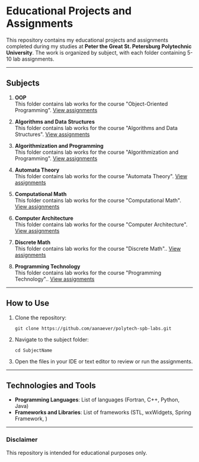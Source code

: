 
# Educational Projects and Assignments

This repository contains my educational projects and assignments completed during my studies at **Peter the Great St. Petersburg Polytechnic University**. The work is organized by subject, with each folder containing 5-10 lab assignments.

---

## Subjects

1. **OOP**  
   This folder contains lab works for the course "Object-Oriented Programming".
   [View assignments](./OOP/)

2. **Algorithms and Data Structures**  
   This folder contains lab works for the course "Algorithms and Data Structures".
   [View assignments](./algorithms-and-data-structures/)

3. **Algorithmization and Programming**  
   This folder contains lab works for the course "Algorithmization and Programming".
   [View assignments](./algorithms-and-programming/)

4. **Automata Theory**  
   This folder contains lab works for the course "Automata Theory". 
   [View assignments](./automata-theory/)

5. **Computational Math**  
   This folder contains lab works for the course "Computational Math". 
   [View assignments](./computational-math/)

6. **Computer Architecture**  
  This folder contains lab works for the course "Computer Architecture". 
   [View assignments](./computer-architecture/)
   
7. **Discrete Math**  
   This folder contains lab works for the course "Discrete Math".. 
   [View assignments](./discrete-math/)
   
8. **Programming Technology**  
  This folder contains lab works for the course "Programming Technology".. 
   [View assignments](./programming-technology/)


---

## How to Use

1. Clone the repository:  
   ```
   git clone https://github.com/aanaever/polytech-spb-labs.git
   ```

2. Navigate to the subject folder:  
   ```
   cd SubjectName
   ```

3. Open the files in your IDE or text editor to review or run the assignments.

---

## Technologies and Tools

- **Programming Languages**: List of languages (Fortran, C++, Python, Java)
- **Frameworks and Libraries**: List of frameworks (STL, wxWidgets, Spring Framework, )

---

### Disclaimer

This repository is intended for educational purposes only.
